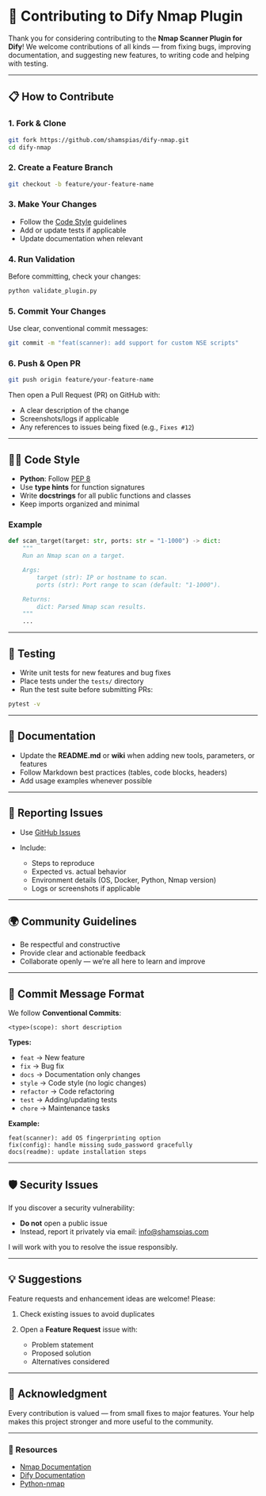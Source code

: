 # 🤝 Contributing to Dify Nmap Plugin

Thank you for considering contributing to the **Nmap Scanner Plugin for Dify**!
We welcome contributions of all kinds — from fixing bugs, improving documentation, and suggesting new features, to writing code and helping with testing.

---

## 📋 How to Contribute

### 1. Fork & Clone

```bash
git fork https://github.com/shamspias/dify-nmap.git
cd dify-nmap
```

### 2. Create a Feature Branch

```bash
git checkout -b feature/your-feature-name
```

### 3. Make Your Changes

* Follow the [Code Style](#-code-style) guidelines
* Add or update tests if applicable
* Update documentation when relevant

### 4. Run Validation

Before committing, check your changes:

```bash
python validate_plugin.py
```

### 5. Commit Your Changes

Use clear, conventional commit messages:

```bash
git commit -m "feat(scanner): add support for custom NSE scripts"
```

### 6. Push & Open PR

```bash
git push origin feature/your-feature-name
```

Then open a Pull Request (PR) on GitHub with:

* A clear description of the change
* Screenshots/logs if applicable
* Any references to issues being fixed (e.g., `Fixes #12`)

---

## 🧑‍💻 Code Style

* **Python**: Follow [PEP 8](https://peps.python.org/pep-0008/)
* Use **type hints** for function signatures
* Write **docstrings** for all public functions and classes
* Keep imports organized and minimal

### Example

```python
def scan_target(target: str, ports: str = "1-1000") -> dict:
    """
    Run an Nmap scan on a target.

    Args:
        target (str): IP or hostname to scan.
        ports (str): Port range to scan (default: "1-1000").

    Returns:
        dict: Parsed Nmap scan results.
    """
    ...
```

---

## 🧪 Testing

* Write unit tests for new features and bug fixes
* Place tests under the `tests/` directory
* Run the test suite before submitting PRs:

```bash
pytest -v
```

---

## 📖 Documentation

* Update the **README.md** or **wiki** when adding new tools, parameters, or features
* Follow Markdown best practices (tables, code blocks, headers)
* Add usage examples whenever possible

---

## 🐛 Reporting Issues

* Use [GitHub Issues](https://github.com/shamspias/dify-nmap/issues)
* Include:

  * Steps to reproduce
  * Expected vs. actual behavior
  * Environment details (OS, Docker, Python, Nmap version)
  * Logs or screenshots if applicable

---

## 🌍 Community Guidelines

* Be respectful and constructive
* Provide clear and actionable feedback
* Collaborate openly — we’re all here to learn and improve

---

## 📝 Commit Message Format

We follow **Conventional Commits**:

```
<type>(scope): short description
```

**Types:**

* `feat` → New feature
* `fix` → Bug fix
* `docs` → Documentation only changes
* `style` → Code style (no logic changes)
* `refactor` → Code refactoring
* `test` → Adding/updating tests
* `chore` → Maintenance tasks

**Example:**

```
feat(scanner): add OS fingerprinting option
fix(config): handle missing sudo_password gracefully
docs(readme): update installation steps
```

---

## 🛡️ Security Issues

If you discover a security vulnerability:

* **Do not** open a public issue
* Instead, report it privately via email: [info@shamspias.com](mailto:info@shamspias.com)

I will work with you to resolve the issue responsibly.

---

## 💡 Suggestions

Feature requests and enhancement ideas are welcome! Please:

1. Check existing issues to avoid duplicates
2. Open a **Feature Request** issue with:

   * Problem statement
   * Proposed solution
   * Alternatives considered

---

## 🙌 Acknowledgment

Every contribution is valued — from small fixes to major features.
Your help makes this project stronger and more useful to the community.

---

### 🔗 Resources

* [Nmap Documentation](https://nmap.org/book/man.html)
* [Dify Documentation](https://docs.dify.ai/)
* [Python-nmap](https://pypi.org/project/python-nmap/)
